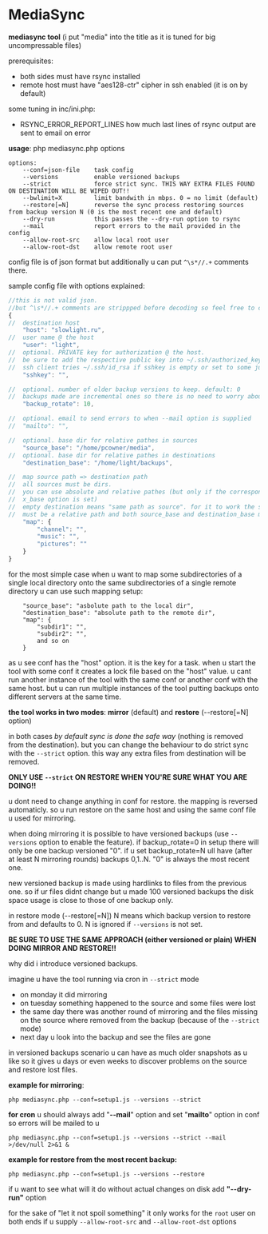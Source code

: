 # MediaSync

**mediasync tool**
(i put "media" into the title as it is tuned for big uncompressable files)

prerequisites:
- both sides must have rsync installed
- remote host must have "aes128-ctr" cipher in ssh enabled (it is on by default)

some tuning in inc/ini.php:
- RSYNC_ERROR_REPORT_LINES how much last lines of rsync output are sent to email on error


**usage**: php mediasync.php options
```
options:
    --conf=json-file    task config
    --versions          enable versioned backups
    --strict            force strict sync. THIS WAY EXTRA FILES FOUND ON DESTINATION WILL BE WIPED OUT!!
    --bwlimit=X         limit bandwith in mbps. 0 = no limit (default)
    --restore[=N]       reverse the sync process restoring sources from backup version N (0 is the most recent one and default)
    --dry-run           this passes the --dry-run option to rsync
    --mail              report errors to the mail provided in the config
    --allow-root-src    allow local root user
    --allow-root-dst    allow remote root user
```

config file is of json format but additionally u can put ```^\s*//.+``` comments there.

sample config file with options explained:
```js
//this is not valid json.
//but ^\s*//.+ comments are strippped before decoding so feel free to comment it out as you like
{
//	destination host
	"host": "slowlight.ru",
//	user name @ the host
	"user": "light",
//	optional. PRIVATE key for authorization @ the host.
//	be sure to add the respective public key into ~/.ssh/authorized_keys @ the host.
//	ssh client tries ~/.ssh/id_rsa if sshkey is empty or set to some junk
	"sshkey": "",

//	optional. number of older backup versions to keep. default: 0
//	backups made are incremental ones so there is no need to worry about disk usage
	"backup_rotate": 10,

//	optional. email to send errors to when --mail option is supplied
//	"mailto": "",

//	optional. base dir for relative pathes in sources
	"source_base": "/home/pcowner/media",
//	optional. base dir for relative pathes in destinations
	"destination_base": "/home/light/backups",

//	map source path => destination path
//	all sources must be dirs.
//	you can use absolute and relative pathes (but only if the corresponding
//	x_base option is set)
//	empty destination means "same path as source". for it to work the source
//	must be a relative path and both source_base and destination_base must be set
	"map": {
		"channel": "",
		"music": "",
		"pictures": ""
	}
}
```

for the most simple case when u want to map some subdirectories of a single local directory onto the same subdirectories of a single remote directory u can use such mapping setup:
```
	"source_base": "asbolute path to the local dir",
	"destination_base": "absolute path to the remote dir",
	"map": {
		"subdir1": "",
		"subdir2": "",
		and so on
	}
```

as u see conf has the "host" option. it is the key for a task. when u start the tool with some conf it creates a lock file based on the "host" value. u cant run another instance of the tool with the same conf or another conf with the same host. but u can run multiple instances of the tool putting backups onto different servers at the same time.

**the tool works in two modes**: **mirror** (default) and **restore** (--restore[=N] option)

in both cases *by default sync is done the safe way* (nothing is removed from the destination). but you can change the behaviour to do strict sync with the `--strict` option. this way any extra files from destination will be removed.

**ONLY USE `--strict` ON RESTORE WHEN YOU'RE SURE WHAT YOU ARE DOING!!**

u dont need to change anything in conf for restore. the mapping is reversed automaticly. so u run restore on the same host and using the same conf file u used for mirroring.

when doing mirroring it is possible to have versioned backups (use `--versions` option to enable the feature). if backup_rotate=0 in setup there will only be one backup versioned "0". if u set backup_rotate=N ull have (after at least N mirroring rounds) backups 0,1..N. "0" is always the most recent one.

new versioned backup is made using hardlinks to files from the previous one. so if ur files didnt change but u made 100 versioned backups the disk space usage is close to those of one backup only.

in restore mode (--restore[=N]) N means which backup version to restore from and defaults to 0. N is ignored if `--versions` is not set.

**BE SURE TO USE THE SAME APPROACH (either versioned or plain) WHEN DOING MIRROR AND RESTORE!!**

why did i introduce versioned backups.

imagine u have the tool running via cron in `--strict` mode
- on monday it did mirroring
- on tuesday something happened to the source and some files were lost
- the same day there was another round of mirroring and the files missing on the source where removed from the backup (because of the `--strict` mode)
- next day u look into the backup and see the files are gone

in versioned backups scenario u can have as much older snapshots as u like so it gives u days or even weeks to discover problems on the source and restore lost files.


**example for mirroring**:
```
php mediasync.php --conf=setup1.js --versions --strict
```

**for cron** u should always add "**--mail**" option and set "**mailto**" option in conf so errors will be mailed to u
```
php mediasync.php --conf=setup1.js --versions --strict --mail >/dev/null 2>&1 &
```

**example for restore from the most recent backup:**
```
php mediasync.php --conf=setup1.js --versions --restore
```

if u want to see what will it do without actual changes on disk add **"--dry-run"** option


for the sake of "let it not spoil something" it only works for the `root` user on both ends if u supply `--allow-root-src` and `--allow-root-dst` options
